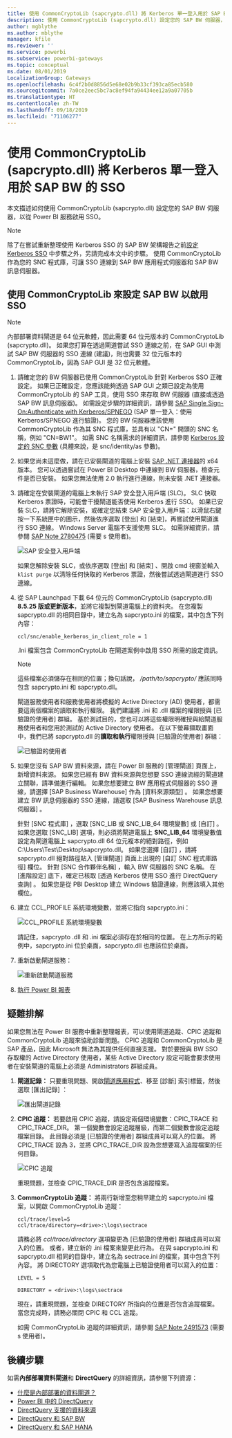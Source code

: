 ```yaml
---
title: 使用 CommonCryptoLib (sapcrypto.dll) 將 Kerberos 單一登入用於 SAP BW 的 SSO
description: 使用 CommonCryptoLib (sapcrypto.dll) 設定您的 SAP BW 伺服器，以從 Power BI 服務啟用 SSO
author: mgblythe
ms.author: mblythe
manager: kfile
ms.reviewer: ''
ms.service: powerbi
ms.subservice: powerbi-gateways
ms.topic: conceptual
ms.date: 08/01/2019
LocalizationGroup: Gateways
ms.openlocfilehash: 6c4f2b0d8856d5e68e02b9b33cf393ca85ecb580
ms.sourcegitcommit: 7a0ce2eec5bc7ac8ef94fa94434ee12a9a07705b
ms.translationtype: HT
ms.contentlocale: zh-TW
ms.lasthandoff: 09/18/2019
ms.locfileid: "71106277"
---
```

# <a name="use-kerberos-single-sign-on-for-sso-to-sap-bw-using-commoncryptolib-sapcryptodll"></a>使用 CommonCryptoLib (sapcrypto.dll) 將 Kerberos 單一登入用於 SAP BW 的 SSO

本文描述如何使用 CommonCryptoLib (sapcrypto.dll) 設定您的 SAP BW 伺服器，以從 Power BI 服務啟用 SSO。

> [!NOTE]
> 除了在嘗試重新整理使用 Kerberos SSO 的 SAP BW 架構報告之前[設定 Kerberos SSO](service-gateway-sso-kerberos.md) 中步驟之外，另請完成本文中的步驟。 使用 CommonCryptoLib 作為您的 SNC 程式庫，可讓 SSO 連線到 SAP BW 應用程式伺服器和 SAP BW 訊息伺服器。

## <a name="configure-sap-bw-server-to-enable-sso-using-commoncryptolib"></a>使用 CommonCryptoLib 來設定 SAP BW 以啟用 SSO

> [!NOTE]
> 內部部署資料閘道是 64 位元軟體，因此需要 64 位元版本的 CommonCryptoLib (sapcrypto.dll)。 如果您打算在透過閘道嘗試 SSO 連線之前，在 SAP GUI 中測試 SAP BW 伺服器的 SSO 連線 (建議)，則也需要 32 位元版本的 CommonCryptoLib，因為 SAP GUI 是 32 位元軟體。

1. 請確定您的 BW 伺服器已使用 CommonCryptoLib 針對 Kerberos SSO 正確設定。 如果已正確設定，您應該能夠透過 SAP GUI 之類已設定為使用 CommonCryptoLib 的 SAP 工具，使用 SSO 來存取 BW 伺服器 (直接或透過 SAP BW 訊息伺服器)。 如需設定步驟的詳細資訊，請參閱 [SAP Single Sign-On:Authenticate with Kerberos/SPNEGO](https://blogs.sap.com/2017/07/27/sap-single-sign-on-authenticate-with-kerberosspnego/) (SAP 單一登入：使用 Kerberos/SPNEGO 進行驗證)。 您的 BW 伺服器應該使用 CommonCryptoLib 作為其 SNC 程式庫，並具有以 "CN=" 開頭的 SNC 名稱，例如 "CN=BW1"。 如需 SNC 名稱需求的詳細資訊，請參閱 [Kerberos 設定的 SNC 參數](https://help.sap.com/viewer/df185fd53bb645b1bd99284ee4e4a750/3.0/en-US/360534094511490d91b9589d20abb49a.html) (具體來說，是 snc/identity/as 參數)。

1. 如果您尚未這麼做，請在已安裝閘道的電腦上安裝 [SAP .NET 連接器](https://support.sap.com/en/product/connectors/msnet.html)的 x64 版本。 您可以透過嘗試在 Power BI Desktop 中連線到 BW 伺服器，檢查元件是否已安裝。 如果您無法使用 2.0 執行進行連線，則未安裝 .NET 連接器。

1. 請確定在安裝閘道的電腦上未執行 SAP 安全登入用戶端 (SLC)。 SLC 快取 Kerberos 票證時，可能會干擾閘道能否使用 Kerberos 進行 SSO。 如果已安裝 SLC，請將它解除安裝，或確定您結束 SAP 安全登入用戶端：以滑鼠右鍵按一下系統匣中的圖示，然後依序選取 [登出] 和 [結束]，再嘗試使用閘道進行 SSO 連線。 Windows Server 電腦不支援使用 SLC。 如需詳細資訊，請參閱 [SAP Note 2780475](https://launchpad.support.sap.com/#/notes/2780475) (需要 s 使用者)。

    ![SAP 安全登入用戶端](media/service-gateway-sso-kerberos/sap-secure-login-client.png)

    如果您解除安裝 SLC，或依序選取 [登出]  和 [結束]  、開啟 cmd 視窗並輸入 `klist purge` 以清除任何快取的 Kerberos 票證，然後嘗試透過閘道進行 SSO 連線。

1. 從 SAP Launchpad 下載 64 位元的 CommonCryptoLib (sapcrypto.dll) **8.5.25 版或更新版本**，並將它複製到閘道電腦上的資料夾。 在您複製 sapcrypto.dll 的相同目錄中，建立名為 sapcrypto.ini 的檔案，其中包含下列內容：

    ```
    ccl/snc/enable_kerberos_in_client_role = 1
    ```

    .Ini 檔案包含 CommonCryptoLib 在閘道案例中啟用 SSO 所需的設定資訊。

    > [!NOTE]
    > 這些檔案必須儲存在相同的位置；換句話說， _/path/to/sapcrypto/_ 應該同時包含 sapcrypto.ini 和 sapcrypto.dll。

    閘道服務使用者和服務使用者將模擬的 Active Directory (AD) 使用者，都需要這兩個檔案的讀取和執行權限。 我們建議將 .ini 和 .dll 檔案的權限授與 [已驗證的使用者] 群組。 基於測試目的，您也可以將這些權限明確授與給閘道服務使用者和您用於測試的 Active Directory 使用者。 在以下螢幕擷取畫面中，我們已將 sapcrypto.dll 的**讀取和執行**權限授與 [已驗證的使用者] 群組：

    ![已驗證的使用者](media/service-gateway-sso-kerberos/authenticated-users.png)

1. 如果您沒有 SAP BW 資料來源，請在 Power BI 服務的 [管理閘道]  頁面上，新增資料來源。 如果您已經有 BW 資料來源與您想要 SSO 連線流經的閘道建立關聯，請準備進行編輯。 如果您想要建立 BW 應用程式伺服器的 SSO 連線，請選擇 [SAP Business Warehouse]  作為 [資料來源類型]  。 如果您想要建立 BW 訊息伺服器的 SSO 連線，請選取 [SAP Business Warehouse 訊息伺服器]  。

    針對 [SNC 程式庫]  ，選取 [SNC\_LIB 或 SNC\_LIB\_64 環境變數]  或 [自訂]  。 如果您選取 [SNC\_LIB]  選項，則必須將閘道電腦上 **SNC\_LIB\_64** 環境變數值設定為閘道電腦上 sapcrypto.dll 64 位元複本的絕對路徑，例如 C:\Users\Test\Desktop\sapcrypto.dll。 如果您選擇 [自訂]  ，請將 sapcrypto.dll 絕對路徑貼入 [管理閘道]  頁面上出現的 [自訂 SNC 程式庫路徑] 欄位。 針對 [SNC 合作夥伴名稱]  ，輸入 BW 伺服器的 SNC 名稱。 在 [進階設定]  底下，確定已核取 [透過 Kerberos 使用 SSO 進行 DirectQuery 查詢]  。 如果您是從 PBI Desktop 建立 Windows 驗證連線，則應該填入其他欄位。

1. 建立 CCL\_PROFILE 系統環境變數，並將它指向 sapcrypto.ini：

    ![CCL\_PROFILE 系統環境變數](media/service-gateway-sso-kerberos/ccl-profile-variable.png)

    請記住，sapcrypto .dll 和 .ini 檔案必須存在於相同的位置。 在上方所示的範例中，sapcrypto.ini 位於桌面，sapcrypto.dll 也應該位於桌面。

1. 重新啟動閘道服務：

    ![重新啟動閘道服務](media/service-gateway-sso-kerberos/restart-gateway-service.png)

1. [執行 Power BI 報表](service-gateway-sso-kerberos.md#run-a-power-bi-report)

## <a name="troubleshooting"></a>疑難排解

如果您無法在 Power BI 服務中重新整理報表，可以使用閘道追蹤、CPIC 追蹤和 CommonCryptoLib 追蹤來協助診斷問題。 CPIC 追蹤和 CommonCryptoLib 是 SAP 產品，因此 Microsoft 無法為其提供任何直接支援。 對於要授與 BW SSO 存取權的 Active Directory 使用者，某些 Active Directory 設定可能會要求使用者在安裝閘道的電腦上必須是 Administrators 群組成員。

1. **閘道記錄：** 只要重現問題、開啟[閘道應用程式](https://docs.microsoft.com/data-integration/gateway/service-gateway-app)、移至 [診斷]  索引標籤，然後選取 [匯出記錄]  ：

    ![匯出閘道記錄](media/service-gateway-sso-kerberos/export-gateway-logs.png)

1. **CPIC 追蹤：** 若要啟用 CPIC 追蹤，請設定兩個環境變數：CPIC\_TRACE 和 CPIC\_TRACE\_DIR。 第一個變數會設定追蹤層級，而第二個變數會設定追蹤檔案目錄。 此目錄必須是 [已驗證的使用者] 群組成員可以寫入的位置。 將 CPIC\_TRACE 設為 3，並將 CPIC\_TRACE\_DIR 設為您想要寫入追蹤檔案的任何目錄。

    ![CPIC 追蹤](media/service-gateway-sso-kerberos/cpic-tracing.png)

    重現問題，並檢查 CPIC\_TRACE\_DIR 是否包含追蹤檔案。

1. **CommonCryptoLib 追蹤：** 將兩行新增至您稍早建立的 sapcrypto.ini 檔案，以開啟 CommonCryptoLib 追蹤：

    ```
    ccl/trace/level=5
    ccl/trace/directory=<drive>:\logs\sectrace
    ```

    請務必將 _ccl/trace/directory_ 選項變更為 [已驗證的使用者] 群組成員可以寫入的位置。 或者，建立新的 .ini 檔案來變更此行為。 在與 sapcrypto.ini 和 sapcrypto.dll 相同的目錄中，建立名為 sectrace.ini 的檔案，其中包含下列內容。 將 DIRECTORY 選項取代為您電腦上已驗證使用者可以寫入的位置：

    ```
    LEVEL = 5

    DIRECTORY = <drive>:\logs\sectrace
    ```

    現在，請重現問題，並檢查 DIRECTORY 所指向的位置是否包含追蹤檔案。 當您完成時，請務必關閉 CPIC 和 CCL 追蹤。

    如需 CommonCryptoLib 追蹤的詳細資訊，請參閱 [SAP Note 2491573](https://launchpad.support.sap.com/#/notes/2491573) (需要 s 使用者)。

## <a name="next-steps"></a>後續步驟

如需**內部部署資料閘道**和 **DirectQuery** 的詳細資訊，請參閱下列資源：

* [什麼是內部部署的資料閘道？](/data-integration/gateway/service-gateway-getting-started)
* [Power BI 中的 DirectQuery](desktop-directquery-about.md)
* [DirectQuery 支援的資料來源](desktop-directquery-data-sources.md)
* [DirectQuery 和 SAP BW](desktop-directquery-sap-bw.md)
* [DirectQuery 和 SAP HANA](desktop-directquery-sap-hana.md)

